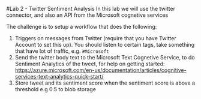 #Lab 2 - Twitter Sentiment Analysis
In this lab we will use the twitter connector, and also an API from the Microsoft cognetive services

The challenge is to setup a workflow that does the following: 

1. Triggers on messages from Twitter (require that you have Twitter Account to set this up). You should listen to certain tags, take something that have lot of traffic, e.g. `#Microsoft`
2. Send the twitter body text to the Microsoft Text Cognetive Service, to do Sentiment Analytics of the tweet, for help on getting started: https://azure.microsoft.com/en-us/documentation/articles/cognitive-services-text-analytics-quick-start/ 
3. Store tweet and its sentiment score when the sentiment score is above a threshold e.g 0.5 to blob storage
